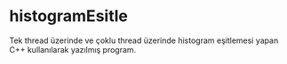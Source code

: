 # histogramEsitle

Tek thread üzerinde ve çoklu thread üzerinde histogram eşitlemesi yapan C++ kullanılarak yazılmış program. 
